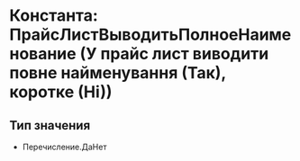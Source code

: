 ﻿# Константа: ПрайсЛистВыводитьПолноеНаименование (У прайс лист виводити повне найменування (Так), коротке (Ні))

## Тип значения

- Перечисление.ДаНет

